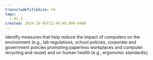 ```yaml
---
transcludeTitleSize: h4
tags:
  - D1.2
created: 2024-10-05T12:49:49.000-0400
---
```

identify measures that help reduce the impact of computers on the environment (e.g., lab regulations, school policies, corporate and government policies promoting paperless workplaces and computer recycling and reuse) and on human health (e.g., ergonomic standards);